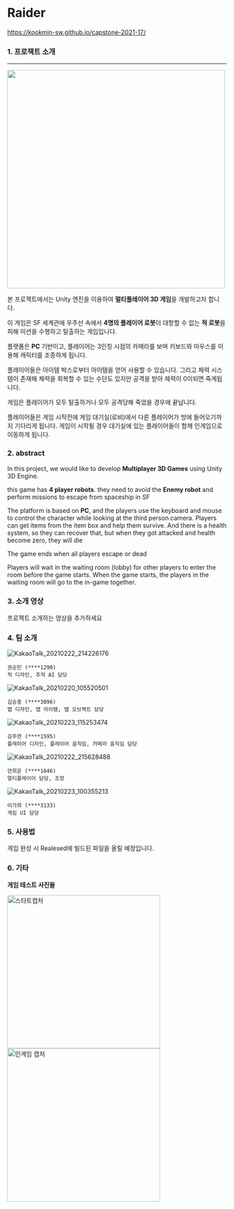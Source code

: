 # Raider

https://kookmin-sw.github.io/capstone-2021-17/

### 1. 프로잭트 소개

<hr> 
<div width="100%">
<img src="https://user-images.githubusercontent.com/28583561/113183056-905da680-928e-11eb-8be8-8c97b68dc006.png" width= "500"> </img>
</div>



본 프로젝트에서는 Unity 엔진을 이용하여  **멀티플레이어 3D 게임**을 개발하고자 합니다.

이 게임은 SF 세계관에 우주선 속에서  **4명의 플레이어 로봇**이 대항할 수 없는 **적 로봇**을 피해 미션을 수행하고 탈출하는 게임입니다.

플랫폼은 **PC** 기반이고, 플레이어는 3인칭 시점의 카메라를 보며 키보드와 마우스를 이용해 캐릭터를 조종하게 됩니다. 

플레이어들은 아이템 박스로부터 아이템을 얻어 사용할 수 있습니다. 그리고 체력 시스템이 존재해 체력을 회복할 수 있는 수단도 있지만 공격을 받아 체력이 0이되면 죽게됩니다.

게임은 플레이어가 모두 탈출하거나 모두 공격당해 죽었을 경우에 끝납니다. 

플레이어들은 게임 시작전에 게임 대기실(로비)에서 다른 플레이어가 방에 들어오기까지 기다리게 됩니다. 게임이 시작될 경우 대기실에 있는 플레이어들이 함께 인게임으로 이동하게 됩니다. 

### 2. abstract

In this project, we would like to develop **Multiplayer 3D Games** using Unity 3D Engine.

this game has **4 player robots**. they need to avoid the **Enemy robot** and perform missions to escape from spaceship in SF

The platform is based on **PC**, and the players use the keyboard and mouse to control the character while looking at the third person camera.
Players can get items from the item box and help them survive. And there is a health system, so they can recover that, but when they got attacked and health become zero, they will die

The game ends when all players escape or dead

Players will wait in the waiting room (lobby) for other players to enter the room before the game starts. When the game starts, the players in the waiting room will go to the in-game together.


### 3. 소개 영상

프로젝트 소개하는 영상을 추가하세요

### 4. 팀 소개

![KakaoTalk_20210222_214226176](https://user-images.githubusercontent.com/28583561/108721137-028eed00-7565-11eb-8b42-59d31da88338.jpg)
```
권순민 (****1290)
적 디자인, 추적 AI 담당
```
![KakaoTalk_20210220_105520501](https://user-images.githubusercontent.com/28583561/108721128-00c52980-7565-11eb-8cec-b41c80da7f26.jpg)
```
김승중 (****3096)
맵 디자인, 맵 아이템, 맵 오브젝트 담당
```
![KakaoTalk_20210223_115253474](https://user-images.githubusercontent.com/28583561/108797260-233f5d00-75ce-11eb-82c7-f127b7a517bd.jpg)

```
김주연 (****1595)
플레이어 디자인, 플레이어 움직임, 카메라 움직임 담당
```
![KakaoTalk_20210222_215628488](https://user-images.githubusercontent.com/28583561/108721139-0458b080-7565-11eb-9c0a-24303d9e9ab4.jpg)

```
안희운 (****1646)
멀티플레이어 담당, 조장
```
![KakaoTalk_20210223_100355213](https://user-images.githubusercontent.com/28583561/108791023-719a2f00-75c1-11eb-996b-729d10f46f62.jpg)

```
이가희 (****3133)
게임 UI 담당
```

### 5. 사용법

게임 완성 시 Realesed에 빌드된 파일을 올릴 예정입니다.

### 6. 기타

**게임 테스트 사진들**

<img width="351" alt="스타트캡처" src="https://user-images.githubusercontent.com/28583561/113193765-4e872d00-929b-11eb-97e7-96cbd78dbbea.PNG">


<img width="351" alt="인게임 캡처" src="https://user-images.githubusercontent.com/28583561/113193184-a4a7a080-929a-11eb-81b9-61356e1763e1.PNG">





